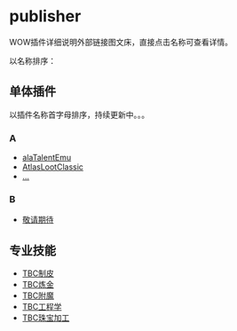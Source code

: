 # publisher
WOW插件详细说明外部链接图文床，直接点击名称可查看详情。

以名称排序：


## 单体插件

以插件名称首字母排序，持续更新中。。。

### A

- [alaTalentEmu]()
- [AtlasLootClassic]()
- [...]()

### B

- [敬请期待]()


## 专业技能

- [TBC制皮]()
- [TBC炼金]()
- [TBC附魔]()
- [TBC工程学]()
- [TBC珠宝加工]()